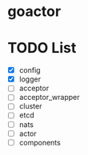 # goactor

# TODO List

* [x] config
* [x] logger
* [ ] acceptor
* [ ] acceptor_wrapper
* [ ] cluster
* [ ] etcd
* [ ] nats
* [ ] actor
* [ ] components